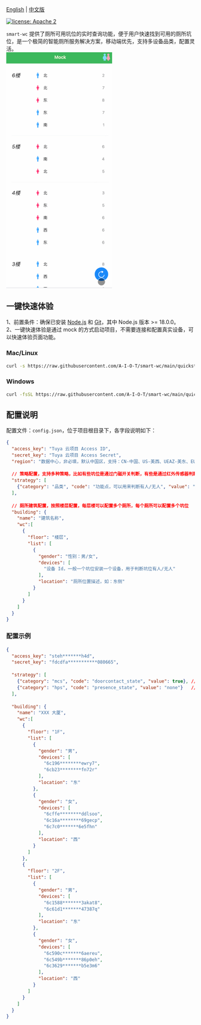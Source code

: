 [English](README.md) | [中文版](README_zh.md)

[![license: Apache 2](https://img.shields.io/badge/license-Apache%202-green)](https://github.com/tuya/tuya-connector/blob/master/LICENSE 'License')

`smart-wc` 提供了厕所可用坑位的实时查询功能，便于用户快速找到可用的厕所坑位，是一个极简的智能厕所服务解决方案，移动端优先，支持多设备品类，配置灵活。  
![GIF 演示](./public/demo.gif)

## 一键快速体验
1、前置条件：确保已安装 [Node.js](https://nodejs.org/) 和 [Git](https://git-scm.com/)，其中 Node.js 版本 >= 18.0.0。  
2、一键快速体验是通过 mock 的方式启动项目，不需要连接和配置真实设备，可以快速体验页面功能。

### Mac/Linux
```bash
curl -s https://raw.githubusercontent.com/A-I-O-T/smart-wc/main/quickstart.sh | bash
```

### Windows
```bash
curl -fsSL https://raw.githubusercontent.com/A-I-O-T/smart-wc/main/quickstart.sh | bash
```

## 配置说明
配置文件：`config.json`，位于项目根目录下，各字段说明如下：
```json
{
  "access_key": "Tuya 云项目 Access ID", 
  "secret_key": "Tuya 云项目 Access Secret",
  "region": "数据中心，非必填，默认中国区，支持：CN-中国、US-美西、UEAZ-美东、EU-欧洲、WEAZ-西欧、IND-印度",

  // 策略配置，支持多种策略，比如有些坑位是通过门磁开关判断，有些是通过红外传感器判断，有些是通过人体存在传感器判断
  "strategy": [
    {"category": "品类", "code": "功能点，可以用来判断有人/无人", "value": "表示无人时候的状态值，表明当前坑位空闲"}
  ],

  // 厕所建筑配置，按照楼层配置，每层楼可以配置多个厕所，每个厕所可以配置多个坑位
  "building": {
    "name": "建筑名称",
    "wc":[
      {
        "floor": "楼层",
        "list": [
          {
            "gender": "性别：男/女",
            "devices": [
              "设备 Id，一般一个坑位安装一个设备，用于判断坑位有人/无人"
            ],
            "location": "厕所位置描述，如：东侧"
          }
        ]
      }
    ]
  }
}
```  

### 配置示例
```json
{
  "access_key": "steh*******h4d",
  "secret_key": "fdcdfa***********080665",

  "strategy": [
    {"category": "mcs", "code": "doorcontact_state", "value": true}, // 门磁设备
    {"category": "hps", "code": "presence_state", "value": "none"}   // 人体存在传感器设备
  ],

  "building": {
    "name": "XXX 大厦",
    "wc":[
      {
        "floor": "1F",
        "list": [
          {
            "gender": "男",
            "devices": [
              "6c196********ewry7",
              "6cb23********fn72r"
            ],
            "location": "东"
          },
          {
            "gender": "女",
            "devices": [
              "6cffe********ddlsoo",
              "6c16a********69gecp",
              "6c7c0*******6e5fhn"
            ],
            "location": "西"
          }
        ]
      },
      {
        "floor": "2F",
        "list": [
          {
            "gender": "男",
            "devices": [
              "6c1588*******3akat8",
              "6c61d1*******47387q"
            ],
            "location": "东"
          },
          {
            "gender": "女",
            "devices": [
              "6c590c*******6aereu",
              "6c549b*******86p0eh",
              "6c3629*******b5e3m6"
            ],
            "location": "西"
          }
        ]
      }
    ]
  }
}
```